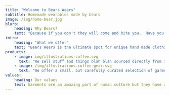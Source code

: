 ```yaml
---
title: "Welcome to Bears Wears"
subtitle: Homemade wearables made by bears
image: /img/home-bear.jpg
blurb:
    heading: Why Bears?
    text: "Because if you don't they will come and bite you.  Have you ever seen a bears claws? Holy fuck dude.  That shit will end you in one quick swipe.  You wouldn't stand a chance.  Unless you're wearing Bears Wears TM, these motherfucking badass garms will literally stop bear attacks.  Literally!"
intro:
    heading: "What we offer"
    text: "Bears Wears is the ultimate spot for unique hand made clothing lovers who want to support the bears that make them."
products:
    - image: img/illustrations-coffee.svg
      text: "We sell stuff and things blah blah sourced directly from independent bears. We’re proud to offer a variety of garments made with great care for the environment and local communities. Check our posts or contact us directly for custom shit."
    - image: /img/illustrations-coffee-gear.svg
      text: "We offer a small, but carefully curated selection of garments and custom items for every taste and desire. No matter if you're a fucking hippie weirdo or some fancy pants artisan coffee drinker, you’ll find an item to fall in love with in our shop."
values:
    heading: Our values
    text: Garments are an amazing part of human culture but they have a dark side too – one of colonialism and mindless abuse of natural resources and human lives. We want to turn this around and return the garment trade to the it's exhilarating, empowering and unifying nature.
---
```


